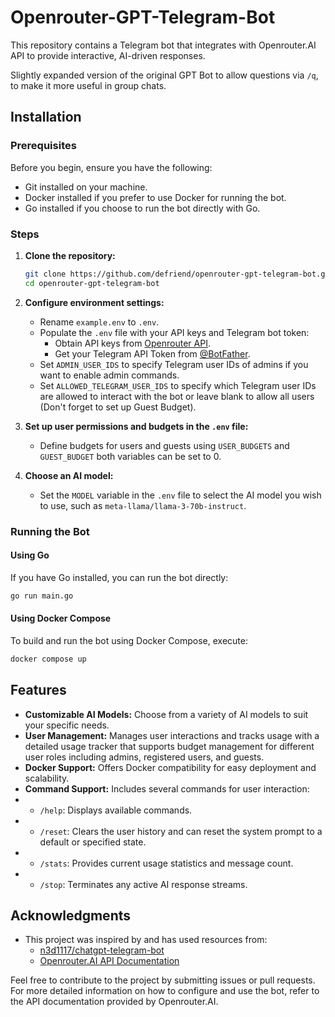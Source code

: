 # Openrouter-GPT-Telegram-Bot
This repository contains a Telegram bot that integrates with Openrouter.AI API to provide interactive, AI-driven responses.

Slightly expanded version of the original GPT Bot to allow questions via `/q`, to make it more useful in group chats.

## Installation

### Prerequisites
Before you begin, ensure you have the following:
- Git installed on your machine.
- Docker installed if you prefer to use Docker for running the bot.
- Go installed if you choose to run the bot directly with Go.

### Steps

1. **Clone the repository:**
   ```bash
   git clone https://github.com/defriend/openrouter-gpt-telegram-bot.git
   cd openrouter-gpt-telegram-bot
   ```

2. **Configure environment settings:**
    - Rename `example.env` to `.env`.
    - Populate the `.env` file with your API keys and Telegram bot token:
        - Obtain API keys from [Openrouter API](https://openrouter.ai/keys).
        - Get your Telegram API Token from [@BotFather](https://t.me/BotFather).
    - Set `ADMIN_USER_IDS` to specify Telegram user IDs of admins if you want to enable admin commands.
    - Set `ALLOWED_TELEGRAM_USER_IDS` to specify which Telegram user IDs are allowed to interact with the bot or leave blank to allow all users (Don't forget to set up Guest Budget).

3. **Set up user permissions and budgets in the `.env` file:**
    - Define budgets for users and guests using `USER_BUDGETS` and `GUEST_BUDGET` both variables can be set to 0.

4. **Choose an AI model:**
    - Set the `MODEL` variable in the `.env` file to select the AI model you wish to use, such as `meta-llama/llama-3-70b-instruct`.

### Running the Bot

#### Using Go
If you have Go installed, you can run the bot directly:
```bash
go run main.go
```

#### Using Docker Compose
To build and run the bot using Docker Compose, execute:
```bash
docker compose up
```

## Features
- **Customizable AI Models:** Choose from a variety of AI models to suit your specific needs.
- **User Management:** Manages user interactions and tracks usage with a detailed usage tracker that supports budget management for different user roles including admins, registered users, and guests.
- **Docker Support:** Offers Docker compatibility for easy deployment and scalability.
-  **Command Support:** Includes several commands for user interaction:
- - `/help`: Displays available commands.
- - `/reset`: Clears the user history and can reset the system prompt to a default or specified state.
- - `/stats`: Provides current usage statistics and message count.
- - `/stop`: Terminates any active AI response streams.


## Acknowledgments
- This project was inspired by and has used resources from:
    - [n3d1117/chatgpt-telegram-bot](https://github.com/n3d1117/chatgpt-telegram-bot)
    - [Openrouter.AI API Documentation](https://openrouter.ai)

Feel free to contribute to the project by submitting issues or pull requests. For more detailed information on how to configure and use the bot, refer to the API documentation provided by Openrouter.AI.
